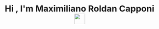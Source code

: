 <h1 align="center"><b>Hi , I'm Maximiliano Roldan Capponi </b><img src="https://media.giphy.com/media/hvRJCLFzcasrR4ia7z/giphy.gif" width="35"></h1>
<!--  -->
<p align="center">

